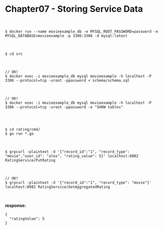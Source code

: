 # Chapter07 - Storing Service Data

<br/>

```
$ docker run --name movieexample_db -e MYSQL_ROOT_PASSWORD=password -e MYSQL_DATABASE=movieexample -p 3306:3306 -d mysql:latest
```

<br/>

```
$ cd src
```

<br/>

```
// OK!
$ docker exec -i movieexample_db mysql movieexample -h localhost -P 3306 --protocol=tcp -uroot -ppassword < schema/schema.sql
```


<br/>

```
// OK!
$ docker exec -i movieexample_db mysql movieexample -h localhost -P 3306 --protocol=tcp -uroot -ppassword -e "SHOW tables"
```

<br/>

```

$ cd rating/cmd/
$ go run *.go
```


<br/>


```
$ grpcurl -plaintext -d '{"record_id":"1", "record_type": "movie","user_id": "alex", "rating_value": 5}' localhost:8082 RatingService/PutRating
```

<br/>


```
// OK!
$ grpcurl -plaintext -d '{"record_id":"1", "record_type": "movie"}' localhost:8082 RatingService/GetAggregatedRating
```

<br/>

**response:**


```
{
  "ratingValue": 5
}
```